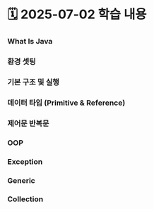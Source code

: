 
# 🗓️ 2025-07-02 학습 내용

### What Is Java

### 환경 셋팅

### 기본 구조 및 실행

### 데이터 타입 (Primitive & Reference)

### 제어문 반복문

### OOP

### Exception

### Generic


### Collection